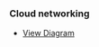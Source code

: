 ### Cloud networking
- [View Diagram](https://github.com/mosadev/repository/AWS/images/network_aws.PNG)
